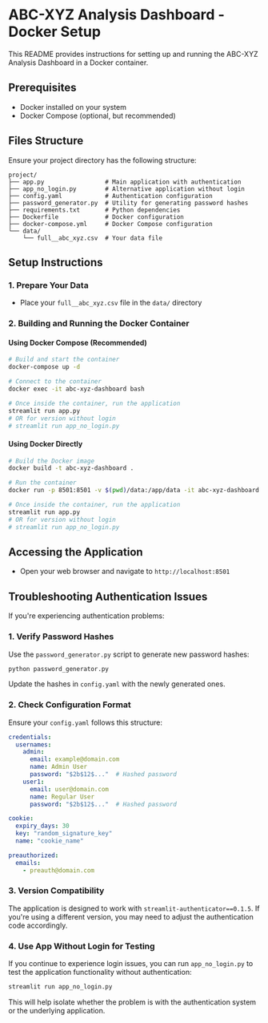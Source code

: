 # ABC-XYZ Analysis Dashboard - Docker Setup

This README provides instructions for setting up and running the ABC-XYZ Analysis Dashboard in a Docker container.

## Prerequisites

- Docker installed on your system
- Docker Compose (optional, but recommended)

## Files Structure

Ensure your project directory has the following structure:

```
project/
├── app.py                 # Main application with authentication
├── app_no_login.py        # Alternative application without login
├── config.yaml            # Authentication configuration
├── password_generator.py  # Utility for generating password hashes
├── requirements.txt       # Python dependencies
├── Dockerfile             # Docker configuration
├── docker-compose.yml     # Docker Compose configuration
└── data/
    └── full__abc_xyz.csv  # Your data file
```

## Setup Instructions

### 1. Prepare Your Data

- Place your `full__abc_xyz.csv` file in the `data/` directory

### 2. Building and Running the Docker Container

#### Using Docker Compose (Recommended)

```bash
# Build and start the container
docker-compose up -d

# Connect to the container
docker exec -it abc-xyz-dashboard bash

# Once inside the container, run the application
streamlit run app.py
# OR for version without login
# streamlit run app_no_login.py
```

#### Using Docker Directly

```bash
# Build the Docker image
docker build -t abc-xyz-dashboard .

# Run the container
docker run -p 8501:8501 -v $(pwd)/data:/app/data -it abc-xyz-dashboard

# Once inside the container, run the application
streamlit run app.py
# OR for version without login
# streamlit run app_no_login.py
```

## Accessing the Application

- Open your web browser and navigate to `http://localhost:8501`

## Troubleshooting Authentication Issues

If you're experiencing authentication problems:

### 1. Verify Password Hashes

Use the `password_generator.py` script to generate new password hashes:

```bash
python password_generator.py
```

Update the hashes in `config.yaml` with the newly generated ones.

### 2. Check Configuration Format

Ensure your `config.yaml` follows this structure:

```yaml
credentials:
  usernames:
    admin:
      email: example@domain.com
      name: Admin User
      password: "$2b$12$..."  # Hashed password
    user1:
      email: user@domain.com
      name: Regular User
      password: "$2b$12$..."  # Hashed password

cookie:
  expiry_days: 30
  key: "random_signature_key"
  name: "cookie_name"

preauthorized:
  emails:
    - preauth@domain.com
```

### 3. Version Compatibility

The application is designed to work with `streamlit-authenticator==0.1.5`. If you're using a different version, you may need to adjust the authentication code accordingly.

### 4. Use App Without Login for Testing

If you continue to experience login issues, you can run `app_no_login.py` to test the application functionality without authentication:

```bash
streamlit run app_no_login.py
```

This will help isolate whether the problem is with the authentication system or the underlying application.